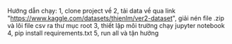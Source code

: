 Hướng dẫn chạy:
1, clone project về
2, tải data về qua link "https://www.kaggle.com/datasets/thienlm/ver2-dataset", giải nén file .zip và lôi file csv ra thư mục root
3, thiết lập môi trường chạy jupyter notebook
4, pip install requirements.txt
5, run all và tận hưởng
